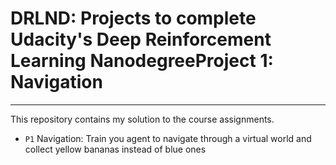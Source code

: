 # DRLND: Projects to complete Udacity's Deep Reinforcement Learning NanodegreeProject 1: Navigation
-----------
This repository contains my solution to the course assignments.

- `P1` Navigation: Train you agent to navigate through a virtual world and collect yellow bananas instead of blue ones


